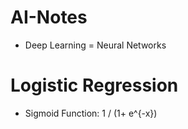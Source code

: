 # AI-Notes

- Deep Learning = Neural Networks

# Logistic Regression

- Sigmoid Function: 1 / (1+ e^{-x}) 
